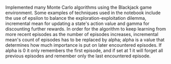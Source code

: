 Implemented many Monte Carlo algorithms using the Blackjack game environment. Some examples of techniques used in the 
notebook include the use of epsilon to balance the exploration-exploitation dilemma, incremental mean for updating a 
state's action value and gamma for discounting further rewards. In order for the algorithm to keep learning from more 
recent episodes as the number of episodes increases, incremental mean's count of episodes has to be replaced by alpha; 
alpha is a value that determines how much importance is put on later encountered episodes. If alpha is 0 it only remembers 
the first episode, and if set at 1 it will forget all previous episodes and remember only the last encountered episode.
